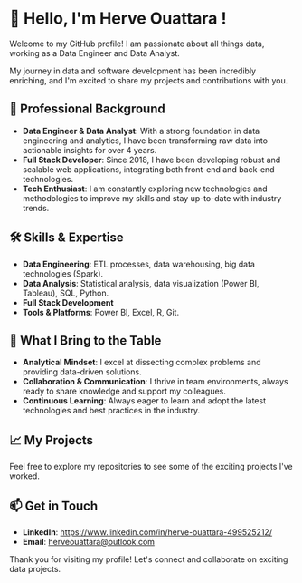 # 👋 Hello, I'm Herve Ouattara !

Welcome to my GitHub profile! I am passionate about all things data, working as a Data Engineer and Data Analyst.

My journey in data and software development has been incredibly enriching, and I'm excited to share my projects and contributions with you.

## 💼 Professional Background

- **Data Engineer & Data Analyst**: With a strong foundation in data engineering and analytics, I have been transforming raw data into actionable insights for over 4 years.
- **Full Stack Developer**: Since 2018, I have been developing robust and scalable web applications, integrating both front-end and back-end technologies.
- **Tech Enthusiast**: I am constantly exploring new technologies and methodologies to improve my skills and stay up-to-date with industry trends.

## 🛠️ Skills & Expertise

- **Data Engineering**: ETL processes, data warehousing, big data technologies (Spark).
- **Data Analysis**: Statistical analysis, data visualization (Power BI, Tableau), SQL, Python.
- **Full Stack Development**
- **Tools & Platforms**: Power BI, Excel, R, Git.

## 🌟 What I Bring to the Table

- **Analytical Mindset**: I excel at dissecting complex problems and providing data-driven solutions.
- **Collaboration & Communication**: I thrive in team environments, always ready to share knowledge and support my colleagues.
- **Continuous Learning**: Always eager to learn and adopt the latest technologies and best practices in the industry.

## 📈 My Projects

Feel free to explore my repositories to see some of the exciting projects I've worked.

## 📫 Get in Touch

- **LinkedIn**: https://www.linkedin.com/in/herve-ouattara-499525212/
- **Email**: herveouattara@outlook.com

Thank you for visiting my profile! Let's connect and collaborate on exciting data projects.
